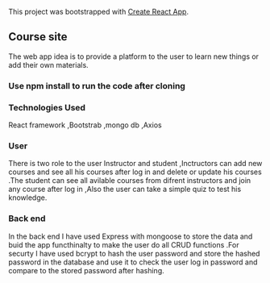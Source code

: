 This project was bootstrapped with [Create React App](https://github.com/facebook/create-react-app).

## Course site
The web app idea is to provide a platform to the user to learn new things or add their own materials.
### Use npm install to run the code after cloning

 
### Technologies Used

React framework ,Bootstrab ,mongo db ,Axios

### User 

There is two role to the user Instructor and student ,Inctructors can add new courses and see all his courses after log in and delete or update his courses .The student can see all avilable courses from difrent instructors and join any course after log in ,Also the user can take a simple quiz to test his knowledge. 

### Back end

In the back end I have used Express with mongoose to store the data and buid the app functhinalty to make the user do all CRUD functions .For securty I have used bcrypt to hash the user password and store the hashed password in the database and use it to check the user log in password and compare to the stored password after hashing.

